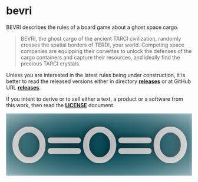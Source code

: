 # bevri
BEVRI describes the rules of a board game about a ghost space cargo.

> BEVRI, the ghost cargo of the ancient TARCI civilization, randomly crosses the spatial borders of TERDI, your world. Competing space companies are equipping their corvettes to unlock the defenses of the cargo containers and capture their resources, and ideally find the precious TARCI crystals.

Unless you are interested in the latest rules being under construction, it is better to read the released versions either in directory [**releases**](./releases) or at GitHub URL [**releases**](https://github.com/LucasBorboleta/bevri/releases).

If you intent to derive or to sell either a text, a product or a software from this work, then read the [**LICENSE**](./docs/LICENSE.md) document. 

![](./pictures/Bevri-logo.png)
